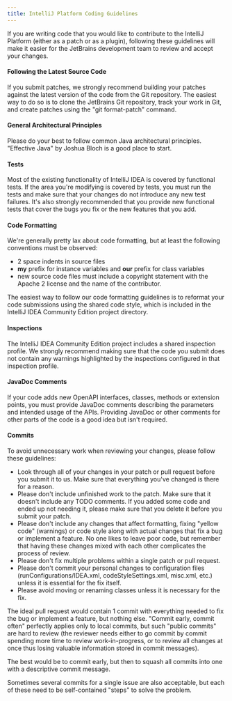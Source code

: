 ```yaml
---
title: IntelliJ Platform Coding Guidelines
---
```

<!-- Copyright 2000-2020 JetBrains s.r.o. and other contributors. Use of this source code is governed by the Apache 2.0 license that can be found in the LICENSE file. -->

If you are writing code that you would like to contribute to the IntelliJ Platform (either as a patch or as a plugin), following these guidelines will make it easier for the JetBrains development team to review and accept your changes.

#### Following the Latest Source Code

If you submit patches, we strongly recommend building your patches against the latest version of the code from the Git repository. The easiest way to do so is to clone the JetBrains Git repository, track your work in Git, and create patches using the "git format-patch" command.

#### General Architectural Principles

Please do your best to follow common Java architectural principles. "Effective Java" by Joshua Bloch is a good place to start.

#### Tests

Most of the existing functionality of IntelliJ IDEA is covered by functional tests. If the area you're modifying is covered by tests, you must run the tests and make sure that your changes do not introduce any new test failures. It's also strongly recommended that you provide new functional tests that cover the bugs you fix or the new features that you add.

#### Code Formatting

We're generally pretty lax about code formatting, but at least the following conventions must be observed:

- 2 space indents in source files
- **my** prefix for instance variables and **our** prefix for class variables
- new source code files must include a copyright statement with the Apache 2 license and the name of the contributor.

The easiest way to follow our code formatting guidelines is to reformat your code submissions using the shared code style, which is included in the IntelliJ IDEA Community Edition project directory.

#### Inspections

The IntelliJ IDEA Community Edition project includes a shared inspection profile. We strongly recommend making sure that the code you submit does not contain any warnings highlighted by the inspections configured in that inspection profile.

#### JavaDoc Comments

If your code adds new OpenAPI interfaces, classes, methods or extension points, you must provide JavaDoc comments describing the parameters and intended usage of the APIs. Providing JavaDoc or other comments for other parts of the code is a good idea but isn't required.

#### Commits

To avoid unnecessary work when reviewing your changes, please follow these guidelines:

- Look through all of your changes in your patch or pull request before you submit it to us. Make sure that everything you've changed is there for a reason.
- Please don't include unfinished work to the patch. Make sure that it doesn't include any TODO comments. If you added some code and ended up not needing it, please make sure that you delete it before you submit your patch.
- Please don't include any changes that affect formatting, fixing "yellow code" (warnings) or code style along with actual changes that fix a bug or implement a feature. No one likes to leave poor code, but remember that having these changes mixed with each other complicates the process of review.
- Please don't fix multiple problems within a single patch or pull request.
- Please don't commit your personal changes to configuration files (runConfigurations/IDEA.xml, codeStyleSettings.xml, misc.xml, etc.) unless it is essential for the fix itself.
- Please avoid moving or renaming classes unless it is necessary for the fix.

The ideal pull request would contain 1 commit with everything needed to fix the bug or implement a feature, but nothing else. "Commit early, commit often" perfectly applies only to local commits, but such "public commits" are hard to review (the reviewer needs either to go commit by commit spending more time to review work-in-progress, or to review all changes at once thus losing valuable information stored in commit messages).

The best would be to commit early, but then to squash all commits into one with a descriptive commit message.

Sometimes several commits for a single issue are also acceptable, but each of these need to be self-contained "steps" to solve the problem.
